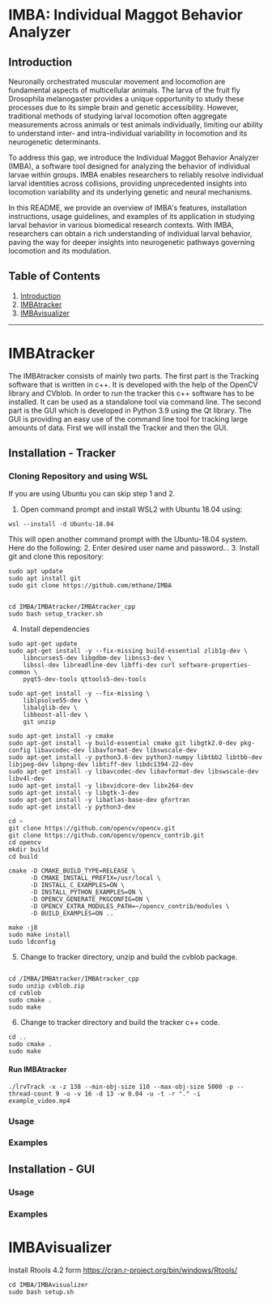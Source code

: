 # IMBA: Individual Maggot Behavior Analyzer


## Introduction <a name="introduction"></a>

Neuronally orchestrated muscular movement and locomotion are fundamental aspects of multicellular animals. The larva of the fruit fly Drosophila melanogaster provides a unique opportunity to study these processes due to its simple brain and genetic accessibility. However, traditional methods of studying larval locomotion often aggregate measurements across animals or test animals individually, limiting our ability to understand inter- and intra-individual variability in locomotion and its neurogenetic determinants.

To address this gap, we introduce the Individual Maggot Behavior Analyzer (IMBA), a software tool designed for analyzing the behavior of individual larvae within groups. IMBA enables researchers to reliably resolve individual larval identities across collisions, providing unprecedented insights into locomotion variability and its underlying genetic and neural mechanisms.

In this README, we provide an overview of IMBA's features, installation instructions, usage guidelines, and examples of its application in studying larval behavior in various biomedical research contexts. With IMBA, researchers can obtain a rich understanding of individual larval behavior, paving the way for deeper insights into neurogenetic pathways governing locomotion and its modulation.

## Table of Contents
1. [Introduction](#introduction)
2. [IMBAtracker](#imbatracker)
3. [IMBAvisualizer](#imbavisualizer)

---

# IMBAtracker <a name="imbatracker"></a>
The IMBAtracker consists of mainly two parts. The first part is the Tracking software that is written in c++. It is developed with the help of the OpenCV library and CVblob. In order to run the tracker this c++ software has to be installed. It can be used as a standalone tool via command line.
The second part is the GUI which is developed in Python 3.9 using the Qt library. The GUI is providing an easy use of the command line tool for tracking large amounts of data. First we will install the Tracker and then the GUI.

## Installation - Tracker

### Cloning Repository and using WSL
If you are using Ubuntu you can skip step 1 and 2.
1. Open command prompt and install WSL2 with Ubuntu 18.04 using:
```
wsl --install -d Ubuntu-18.04
```

This will open another command prompt with the Ubuntu-18.04 system. Here do the following:
2. Enter desired user name and password...
3. Install git and clone this repository:
```
sudo apt update
sudo apt install git
sudo git clone https://github.com/mthane/IMBA


cd IMBA/IMBAtracker/IMBAtracker_cpp
sudo bash setup_tracker.sh
```

4. Install dependencies

```
sudo apt-get update
sudo apt-get install -y --fix-missing build-essential zlib1g-dev \
    libncurses5-dev libgdbm-dev libnss3-dev \
    libssl-dev libreadline-dev libffi-dev curl software-properties-common \
    pyqt5-dev-tools qttools5-dev-tools

sudo apt-get install -y --fix-missing \
    liblpsolve55-dev \
    libalglib-dev \
    libboost-all-dev \
    git unzip

sudo apt-get install -y cmake
sudo apt-get install -y build-essential cmake git libgtk2.0-dev pkg-config libavcodec-dev libavformat-dev libswscale-dev
sudo apt-get install -y python3.6-dev python3-numpy libtbb2 libtbb-dev libjpeg-dev libpng-dev libtiff-dev libdc1394-22-dev
sudo apt-get install -y libavcodec-dev libavformat-dev libswscale-dev libv4l-dev
sudo apt-get install -y libxvidcore-dev libx264-dev
sudo apt-get install -y libgtk-3-dev
sudo apt-get install -y libatlas-base-dev gfortran
sudo apt-get install -y python3-dev

cd ~
git clone https://github.com/opencv/opencv.git
git clone https://github.com/opencv/opencv_contrib.git
cd opencv
mkdir build
cd build

cmake -D CMAKE_BUILD_TYPE=RELEASE \
      -D CMAKE_INSTALL_PREFIX=/usr/local \
      -D INSTALL_C_EXAMPLES=ON \
      -D INSTALL_PYTHON_EXAMPLES=ON \
      -D OPENCV_GENERATE_PKGCONFIG=ON \
      -D OPENCV_EXTRA_MODULES_PATH=~/opencv_contrib/modules \
      -D BUILD_EXAMPLES=ON ..

make -j8
sudo make install
sudo ldconfig

```

5. Change to tracker directory, unzip and build the cvblob package.
```

cd /IMBA/IMBAtracker/IMBAtracker_cpp
sudo unzip cvblob.zip
cd cvblob
sudo cmake .
sudo make

```

6. Change to tracker directory and build the tracker c++ code.

```
cd ..
sudo cmake .
sudo make

```

#### Run IMBAtracker
```
./lrvTrack -x -z 138 --min-obj-size 110 --max-obj-size 5000 -p --thread-count 9 -o -v 16 -d 13 -w 0.04 -u -t -r "." -i example_video.mp4

```

### Usage 


### Examples

## Installation - GUI

### Usage 


### Examples

# IMBAvisualizer <a name="imbavisualizer"></a>

Install Rtools 4.2 form https://cran.r-project.org/bin/windows/Rtools/
```
cd IMBA/IMBAvisualizer
sudo bash setup.sh
```


